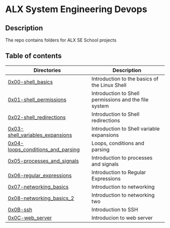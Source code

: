 # ALX System Engineering Devops
## Description
The repo contains folders for ALX SE School projects

## Table of contents
Directories | Description
----------- | -----------
[0x00-shell_basics](./0x00-shell_basics) | Introduction to the basics of the Linux Shell
[0x01-shell_permissions](./0x01-shell_permissions) | Introduction to Shell permissions and the file system
[0x02-shell_redirections](./0x02-shell_redirections) | Introduction to Shell redirections
[0x03-shell_variables_expansions](./0x03-shell_variables_expansions) | Introduction to Shell variable expansions
[0x04-loops_conditions_and_parsing](./0x04-loops_conditions_and_parsing) | Loops, conditions and parsing
[0x05-processes_and_signals](./0x05-processes_and_signals) | Introduction to processes and signals
[0x06-regular_expressions](./0x06-regular_expressions) | Introduction to Regular Expressions
[0x07-networking_basics](./0x07-networking_basics) | Introduction to networking
[0x08-networking_basics_2](./0x08-networking_basics_2) | Introduction to networking two
[0x0B-ssh](./0x0B-ssh) | Introduction to SSH
[0x0C-web_server](./0x0C-web_server) | Introducion to web server
















